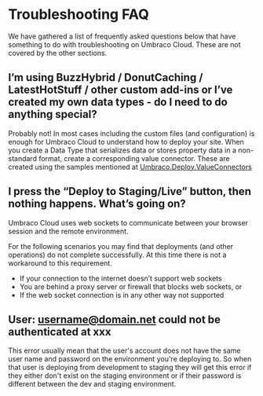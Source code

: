 
# Troubleshooting FAQ

We have gathered a list of frequently asked questions below that have something to do with troubleshooting on Umbraco Cloud. These are not covered by the other sections.

## I’m using BuzzHybrid / DonutCaching / LatestHotStuff / other custom add-ins or I’ve created my own data types - do I need to do anything special?

Probably not! In most cases including the custom files (and configuration) is enough for Umbraco Cloud to understand how to deploy your site. When you create a Data Type that serializes data or stores property data in a non-standard format, create a corresponding value connector. These are created using the samples mentioned at [Umbraco.Deploy.ValueConnectors](https://github.com/umbraco/Umbraco.Deploy.ValueConnectors)

## I press the “Deploy to Staging/Live” button, then nothing happens. What’s going on?

Umbraco Cloud uses web sockets to communicate between your browser session and the remote environment.

For the following scenarios you may find that deployments (and other operations) do not complete successfully. At this time there is not a workaround to this requirement.

* If your connection to the internet doesn’t support web sockets
* You are behind a proxy server or firewall that blocks web sockets, or
* If the web socket connection is in any other way not supported

## User: username@domain.net could not be authenticated at xxx

This error usually mean that the user's account does not have the same user name and password on the environment you're deploying to. So when that user is deploying from development to staging they will get this error if they either don't exist on the staging environment or if their password is different between the dev and staging environment.
